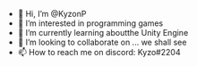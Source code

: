 - 👋 Hi, I’m @KyzonP
- 👀 I’m interested in programming games
- 🌱 I’m currently learning aboutthe Unity Engine
- 💞️ I’m looking to collaborate on ... we shall see
- 📫 How to reach me on discord: Kyzo#2204 

<!---
KyzonP/KyzonP is a ✨ special ✨ repository because its `README.md` (this file) appears on your GitHub profile.
You can click the Preview link to take a look at your changes.
--->
